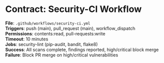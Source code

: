 # Contract: Security-CI Workflow

**File**: `.github/workflows/security-ci.yml`  
**Triggers**: push (main), pull_request (main), workflow_dispatch  
**Permissions**: contents:read, pull-requests:write  
**Timeout**: 10 minutes  
**Jobs**: security-lint (pip-audit, bandit, flake8)  
**Success**: All scans complete, findings reported, high/critical block merge  
**Failure**: Block PR merge on high/critical vulnerabilities
